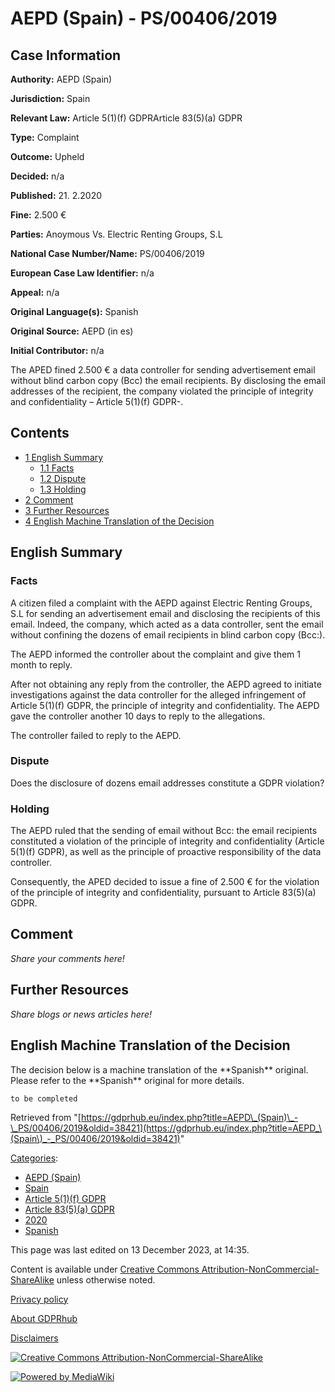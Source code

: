 # AEPD (Spain) - PS/00406/2019

## Case Information

**Authority:** AEPD (Spain)

**Jurisdiction:** Spain

**Relevant Law:** Article 5(1)(f) GDPRArticle 83(5)(a) GDPR

**Type:** Complaint

**Outcome:** Upheld

**Decided:** n/a

**Published:** 21. 2.2020

**Fine:** 2.500 €

**Parties:** Anoymous Vs. Electric Renting Groups, S.L

**National Case Number/Name:** PS/00406/2019

**European Case Law Identifier:** n/a

**Appeal:** n/a

**Original Language(s):** Spanish

**Original Source:** AEPD (in es)

**Initial Contributor:** n/a

The APED fined 2.500 € a data controller for sending advertisement email without blind carbon copy (Bcc) the email recipients. By disclosing the email addresses of the recipient, the company violated the principle of integrity and confidentiality – Article 5(1)(f) GDPR-.

## Contents

*   [1 English Summary](#English_Summary)
    *   [1.1 Facts](#Facts)
    *   [1.2 Dispute](#Dispute)
    *   [1.3 Holding](#Holding)
*   [2 Comment](#Comment)
*   [3 Further Resources](#Further_Resources)
*   [4 English Machine Translation of the Decision](#English_Machine_Translation_of_the_Decision)

## English Summary

### Facts

A citizen filed a complaint with the AEPD against Electric Renting Groups, S.L for sending an advertisement email and disclosing the recipients of this email. Indeed, the company, which acted as a data controller, sent the email without confining the dozens of email recipients in blind carbon copy (Bcc:).

The AEPD informed the controller about the complaint and give them 1 month to reply.

After not obtaining any reply from the controller, the AEPD agreed to initiate investigations against the data controller for the alleged infringement of Article 5(1)(f) GDPR, the principle of integrity and confidentiality. The AEPD gave the controller another 10 days to reply to the allegations.

The controller failed to reply to the AEPD.

### Dispute

Does the disclosure of dozens email addresses constitute a GDPR violation?

### Holding

The AEPD ruled that the sending of email without Bcc: the email recipients constituted a violation of the principle of integrity and confidentiality (Article 5(1)(f) GDPR), as well as the principle of proactive responsibility of the data controller.

Consequently, the APED decided to issue a fine of 2.500 € for the violation of the principle of integrity and confidentiality, pursuant to Article 83(5)(a) GDPR.

## Comment

_Share your comments here!_

## Further Resources

_Share blogs or news articles here!_

## English Machine Translation of the Decision

The decision below is a machine translation of the \*\*Spanish\*\* original. Please refer to the \*\*Spanish\*\* original for more details.

```
to be completed

```

Retrieved from "[https://gdprhub.eu/index.php?title=AEPD\_(Spain)\_-\_PS/00406/2019&oldid=38421](https://gdprhub.eu/index.php?title=AEPD_\(Spain\)_-_PS/00406/2019&oldid=38421)"

[Categories](/index.php?title=Special:Categories "Special:Categories"):

*   [AEPD (Spain)](/index.php?title=Category:AEPD_\(Spain\) "Category:AEPD (Spain)")
*   [Spain](/index.php?title=Category:Spain "Category:Spain")
*   [Article 5(1)(f) GDPR](/index.php?title=Category:Article_5\(1\)\(f\)_GDPR "Category:Article 5(1)(f) GDPR")
*   [Article 83(5)(a) GDPR](/index.php?title=Category:Article_83\(5\)\(a\)_GDPR "Category:Article 83(5)(a) GDPR")
*   [2020](/index.php?title=Category:2020 "Category:2020")
*   [Spanish](/index.php?title=Category:Spanish "Category:Spanish")

This page was last edited on 13 December 2023, at 14:35.

Content is available under [Creative Commons Attribution-NonCommercial-ShareAlike](https://creativecommons.org/licenses/by-nc-sa/4.0/) unless otherwise noted.

[Privacy policy](/index.php?title=GDPRhub:Privacy_policy)

[About GDPRhub](/index.php?title=GDPRhub:About)

[Disclaimers](/index.php?title=GDPRhub:General_disclaimer)

[![Creative Commons Attribution-NonCommercial-ShareAlike](/resources/assets/licenses/cc-by-nc-sa.png)](https://creativecommons.org/licenses/by-nc-sa/4.0/)

[![Powered by MediaWiki](/resources/assets/poweredby_mediawiki_88x31.png)](https://www.mediawiki.org/)